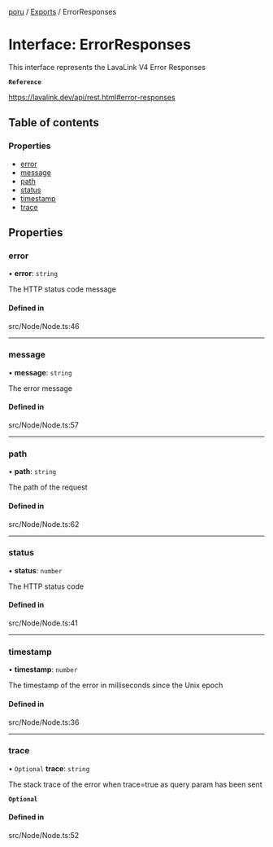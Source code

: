 [poru](../README.md) / [Exports](../modules.md) / ErrorResponses

# Interface: ErrorResponses

This interface represents the LavaLink V4 Error Responses

**`Reference`**

https://lavalink.dev/api/rest.html#error-responses

## Table of contents

### Properties

- [error](ErrorResponses.md#error)
- [message](ErrorResponses.md#message)
- [path](ErrorResponses.md#path)
- [status](ErrorResponses.md#status)
- [timestamp](ErrorResponses.md#timestamp)
- [trace](ErrorResponses.md#trace)

## Properties

### error

• **error**: `string`

The HTTP status code message

#### Defined in

src/Node/Node.ts:46

___

### message

• **message**: `string`

The error message

#### Defined in

src/Node/Node.ts:57

___

### path

• **path**: `string`

The path of the request

#### Defined in

src/Node/Node.ts:62

___

### status

• **status**: `number`

The HTTP status code

#### Defined in

src/Node/Node.ts:41

___

### timestamp

• **timestamp**: `number`

The timestamp of the error in milliseconds since the Unix epoch

#### Defined in

src/Node/Node.ts:36

___

### trace

• `Optional` **trace**: `string`

The stack trace of the error when trace=true as query param has been sent

**`Optional`**

#### Defined in

src/Node/Node.ts:52
